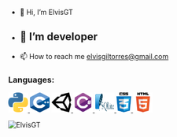 - 👋 Hi, I’m ElvisGT
- <h2>🌱 I’m developer</h2>
- 📫 How to reach me elvisgiltorres@gmail.com

<!---
ElvisGT/ElvisGT is a ✨ special ✨ repository because its `README.md` (this file) appears on your GitHub profile.
You can click the Preview link to take a look at your changes.
--->

<h3 align="left">Languages:</h3
 <p> 
  <a href="https://www.python.org" target="_blank"> <img src="https://github.com/ElvisGT/Imagenes/blob/main/python.png" alt="python" width="40" height="40"/> </a> 
  <a href="https://isocpp.org/" target="_blank"><img src="https://github.com/ElvisGT/Imagenes/blob/main/C%2B%2B.png" alt="c++"width="40" height="40" ></a>
  <a href="https://unity.com/es" target="_blank"> <img src="https://github.com/ElvisGT/Imagenes/blob/main/Unity.png" alt="unity" width="40" height="40"/> </a>
  <a href="https://docs.microsoft.com/en-us/dotnet/csharp/" target="_blank"> <img src="https://github.com/ElvisGT/Imagenes/blob/main/C%23.png" alt="c#" width="40" height="40"/>     </a>
  <a href="https://www.sqlite.org/index.html" target="_blank"> <img src="https://github.com/ElvisGT/Imagenes/blob/main/SQLite370.svg.png" alt="sqlite" width="40" height="40"/> </a>
  <a href="https://developer.mozilla.org/es/docs/Web/CSS" target="_blank"> <img src="https://github.com/ElvisGT/Imagenes/blob/main/css3.png" alt="css" width="30" height="40"/> </a>
 <a href="https://developer.mozilla.org/es/docs/Web/HTML" target="_blank"> <img src="https://github.com/ElvisGT/Imagenes/blob/main/Html.png" alt="html" width="40" height="40"/> </a>
  
  
  </p>

<p><img align="left" src="https://github-readme-stats.vercel.app/api/top-langs?username=ElvisGT&show_icons=true&locale=en&layout=compact" alt="ElvisGT" /></p>

